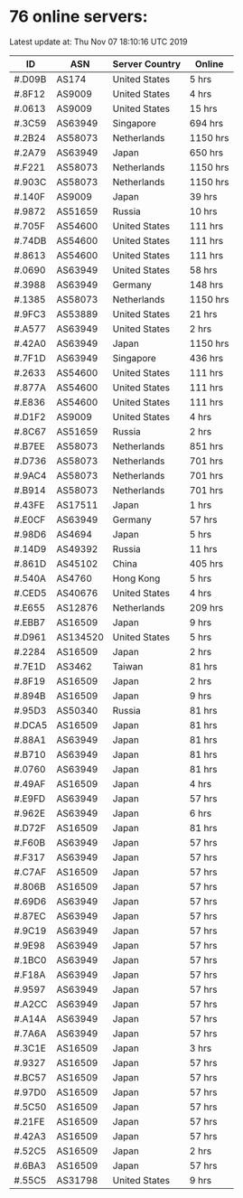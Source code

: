 # 76 online servers:

Latest update at: Thu Nov 07 18:10:16 UTC 2019

| ID | ASN | Server Country | Online |
| -- | --- | -------------- | ------ |
| #.D09B | AS174 | United States | 5 hrs |
| #.8F12 | AS9009 | United States | 4 hrs |
| #.0613 | AS9009 | United States | 15 hrs |
| #.3C59 | AS63949 | Singapore | 694 hrs |
| #.2B24 | AS58073 | Netherlands | 1150 hrs |
| #.2A79 | AS63949 | Japan | 650 hrs |
| #.F221 | AS58073 | Netherlands | 1150 hrs |
| #.903C | AS58073 | Netherlands | 1150 hrs |
| #.140F | AS9009 | Japan | 39 hrs |
| #.9872 | AS51659 | Russia | 10 hrs |
| #.705F | AS54600 | United States | 111 hrs |
| #.74DB | AS54600 | United States | 111 hrs |
| #.8613 | AS54600 | United States | 111 hrs |
| #.0690 | AS63949 | United States | 58 hrs |
| #.3988 | AS63949 | Germany | 148 hrs |
| #.1385 | AS58073 | Netherlands | 1150 hrs |
| #.9FC3 | AS53889 | United States | 21 hrs |
| #.A577 | AS63949 | United States | 2 hrs |
| #.42A0 | AS63949 | Japan | 1150 hrs |
| #.7F1D | AS63949 | Singapore | 436 hrs |
| #.2633 | AS54600 | United States | 111 hrs |
| #.877A | AS54600 | United States | 111 hrs |
| #.E836 | AS54600 | United States | 111 hrs |
| #.D1F2 | AS9009 | United States | 4 hrs |
| #.8C67 | AS51659 | Russia | 2 hrs |
| #.B7EE | AS58073 | Netherlands | 851 hrs |
| #.D736 | AS58073 | Netherlands | 701 hrs |
| #.9AC4 | AS58073 | Netherlands | 701 hrs |
| #.B914 | AS58073 | Netherlands | 701 hrs |
| #.43FE | AS17511 | Japan | 1 hrs |
| #.E0CF | AS63949 | Germany | 57 hrs |
| #.98D6 | AS4694 | Japan | 5 hrs |
| #.14D9 | AS49392 | Russia | 11 hrs |
| #.861D | AS45102 | China | 405 hrs |
| #.540A | AS4760 | Hong Kong | 5 hrs |
| #.CED5 | AS40676 | United States | 4 hrs |
| #.E655 | AS12876 | Netherlands | 209 hrs |
| #.EBB7 | AS16509 | Japan | 9 hrs |
| #.D961 | AS134520 | United States | 5 hrs |
| #.2284 | AS16509 | Japan | 2 hrs |
| #.7E1D | AS3462 | Taiwan | 81 hrs |
| #.8F19 | AS16509 | Japan | 2 hrs |
| #.894B | AS16509 | Japan | 9 hrs |
| #.95D3 | AS50340 | Russia | 81 hrs |
| #.DCA5 | AS16509 | Japan | 81 hrs |
| #.88A1 | AS63949 | Japan | 81 hrs |
| #.B710 | AS63949 | Japan | 81 hrs |
| #.0760 | AS63949 | Japan | 81 hrs |
| #.49AF | AS16509 | Japan | 4 hrs |
| #.E9FD | AS63949 | Japan | 57 hrs |
| #.962E | AS63949 | Japan | 6 hrs |
| #.D72F | AS16509 | Japan | 81 hrs |
| #.F60B | AS63949 | Japan | 57 hrs |
| #.F317 | AS63949 | Japan | 57 hrs |
| #.C7AF | AS16509 | Japan | 57 hrs |
| #.806B | AS16509 | Japan | 57 hrs |
| #.69D6 | AS63949 | Japan | 57 hrs |
| #.87EC | AS63949 | Japan | 57 hrs |
| #.9C19 | AS63949 | Japan | 57 hrs |
| #.9E98 | AS63949 | Japan | 57 hrs |
| #.1BC0 | AS63949 | Japan | 57 hrs |
| #.F18A | AS63949 | Japan | 57 hrs |
| #.9597 | AS63949 | Japan | 57 hrs |
| #.A2CC | AS63949 | Japan | 57 hrs |
| #.A14A | AS63949 | Japan | 57 hrs |
| #.7A6A | AS63949 | Japan | 57 hrs |
| #.3C1E | AS16509 | Japan | 3 hrs |
| #.9327 | AS16509 | Japan | 57 hrs |
| #.BC57 | AS16509 | Japan | 57 hrs |
| #.97D0 | AS16509 | Japan | 57 hrs |
| #.5C50 | AS16509 | Japan | 57 hrs |
| #.21FE | AS16509 | Japan | 57 hrs |
| #.42A3 | AS16509 | Japan | 57 hrs |
| #.52C5 | AS16509 | Japan | 2 hrs |
| #.6BA3 | AS16509 | Japan | 57 hrs |
| #.55C5 | AS31798 | United States | 9 hrs |

